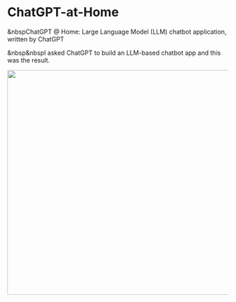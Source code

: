 # ChatGPT-at-Home
&nbspChatGPT @ Home: Large Language Model (LLM) chatbot application, written by ChatGPT

&nbsp&nbspI asked ChatGPT to build an LLM-based chatbot app and this was the result. 

<img src="https://images.pexels.com/photos/2007647/pexels-photo-2007647.jpeg?auto=compress&cs=tinysrgb&w=1260&h=750&dpr=2" height="512 " width="512"/>
